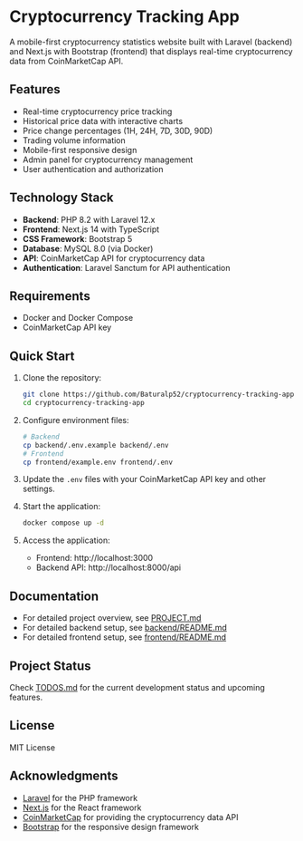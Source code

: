 # Cryptocurrency Tracking App

A mobile-first cryptocurrency statistics website built with Laravel (backend) and Next.js with Bootstrap (frontend) that displays real-time cryptocurrency data from CoinMarketCap API.

## Features

- Real-time cryptocurrency price tracking
- Historical price data with interactive charts
- Price change percentages (1H, 24H, 7D, 30D, 90D)
- Trading volume information
- Mobile-first responsive design
- Admin panel for cryptocurrency management
- User authentication and authorization

## Technology Stack

- **Backend**: PHP 8.2 with Laravel 12.x
- **Frontend**: Next.js 14 with TypeScript
- **CSS Framework**: Bootstrap 5
- **Database**: MySQL 8.0 (via Docker)
- **API**: CoinMarketCap API for cryptocurrency data
- **Authentication**: Laravel Sanctum for API authentication

## Requirements

- Docker and Docker Compose
- CoinMarketCap API key

## Quick Start

1. Clone the repository:

   ```bash
   git clone https://github.com/Baturalp52/cryptocurrency-tracking-app.git
   cd cryptocurrency-tracking-app
   ```

2. Configure environment files:

   ```bash
   # Backend
   cp backend/.env.example backend/.env
   # Frontend
   cp frontend/example.env frontend/.env
   ```

3. Update the `.env` files with your CoinMarketCap API key and other settings.

4. Start the application:

   ```bash
   docker compose up -d
   ```

5. Access the application:
   - Frontend: http://localhost:3000
   - Backend API: http://localhost:8000/api

## Documentation

- For detailed project overview, see [PROJECT.md](PROJECT.md)
- For detailed backend setup, see [backend/README.md](backend/README.md)
- For detailed frontend setup, see [frontend/README.md](frontend/README.md)

## Project Status

Check [TODOS.md](TODOS.md) for the current development status and upcoming features.

## License

MIT License

## Acknowledgments

- [Laravel](https://laravel.com/) for the PHP framework
- [Next.js](https://nextjs.org/) for the React framework
- [CoinMarketCap](https://coinmarketcap.com/) for providing the cryptocurrency data API
- [Bootstrap](https://getbootstrap.com/) for the responsive design framework
